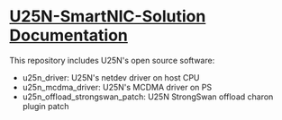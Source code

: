 # [U25N-SmartNIC-Solution Documentation](https://xilinx.github.io/U25N-SmartNIC-Solution/)

This repository includes U25N's open source software:

- u25n_driver: U25N's netdev driver on host CPU
- u25n_mcdma_driver: U25N's MCDMA driver on PS
- u25n_offload_strongswan_patch: U25N StrongSwan offload charon plugin patch
